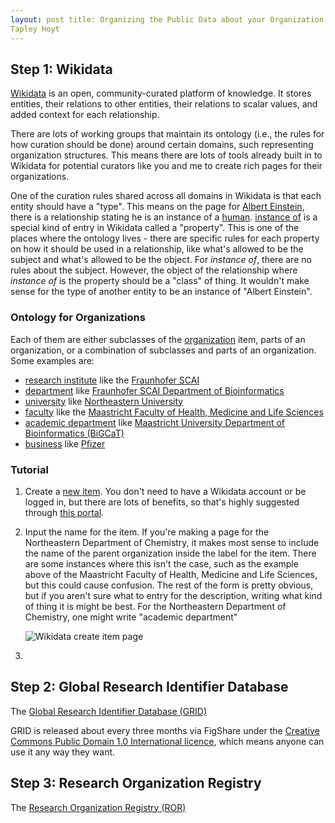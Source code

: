 ```yaml
---
layout: post title: Organizing the Public Data about your Organization date: 2021-01-17 17:14:00 +0100 author: Charles
Tapley Hoyt
---
```


## Step 1: Wikidata

[Wikidata](https://www.wikidata.org) is an open, community-curated platform of knowledge. It stores entities, their
relations to other entities, their relations to scalar values, and added context for each relationship.

There are lots of working groups that maintain its ontology (i.e., the rules for how curation should be done) around
certain domains, such representing organization structures. This means there are lots of tools already built in to
Wikidata for potential curators like you and me to create rich pages for their organizations.

One of the curation rules shared across all domains in Wikidata is that each entity should have a "type". This means on
the page for [Albert Einstein](https://www.wikidata.org/wiki/Q937), there is a relationship stating he is an instance of
a [human](https://www.wikidata.org/wiki/Q5). [instance of](https://www.wikidata.org/wiki/Property:P31)
is a special kind of entry in Wikidata called a "property". This is one of the places where the ontology lives - there
are specific rules for each property on how it should be used in a relationship, like what's allowed to be the subject
and what's allowed to be the object. For *instance of*, there are no rules about the subject. However, the object of the
relationship where *instance of* is the property should be a "class" of thing. It wouldn't make sense for the type
of another entity to be an instance of "Albert Einstein".

### Ontology for Organizations

Each of them are either subclasses of the [organization](https://www.wikidata.org/wiki/Q43229) item, parts of an
organization, or a combination of subclasses and parts of an organization. Some examples are:

- [research institute](https://www.wikidata.org/wiki/Q31855) like
  the [Fraunhofer SCAI](https://www.wikidata.org/wiki/Q1451981)
- [department](https://www.wikidata.org/wiki/Q2366457)
  like [Fraunhofer SCAI Department of Bioinformatics](https://www.wikidata.org/wiki/Q67200492)
- [university](https://www.wikidata.org/wiki/Q3918) like [Northeastern University](https://www.wikidata.org/wiki/Q37548)
- [faculty](Q180958) like
  the [Maastricht Faculty of Health, Medicine and Life Sciences](https://www.wikidata.org/wiki/Q48888910)
- [academic department](https://www.wikidata.org/wiki/Q2467461)
  like [Maastricht University Department of Bioinformatics (BiGCaT)](https://www.wikidata.org/wiki/Q19845644)
- [business](https://www.wikidata.org/wiki/Q4830453) like [Pfizer](https://www.wikidata.org/wiki/Q206921)

### Tutorial

1. Create a [new item](https://www.wikidata.org/wiki/Special:NewItem). You don't need to have a Wikidata account or be
   logged in, but there are lots of benefits, so that's highly suggested through
   [this portal](https://www.wikidata.org/w/index.php?title=Special:CreateAccount&returnto=Wikidata%3AMain+Page).
2. Input the name for the item. If you're making a page for the Northeastern Department of Chemistry, it makes most
   sense to include the name of the parent organization inside the label for the item. There are some instances where
   this isn't the case, such as the example above of the Maastricht Faculty of Health, Medicine and Life Sciences, but
   this could cause confusion. The rest of the form is pretty obvious, but if you aren't sure what to entry for the
   description, writing what kind of thing it is might be best. For the Northeastern Department of Chemistry, one might
   write "academic department"

   ![Wikidata create item page](/img/wikidata-create-item.png)
3.

## Step 2: Global Research Identifier Database

The [Global Research Identifier Database (GRID)](https://grid.ac/)

GRID is released about every three months via FigShare under
the [Creative Commons Public Domain 1.0 International licence](https://creativecommons.org/publicdomain/zero/1.0/),
which means anyone can use it any way they want.

## Step 3: Research Organization Registry

The [Research Organization Registry (ROR)](https://ror.org)
